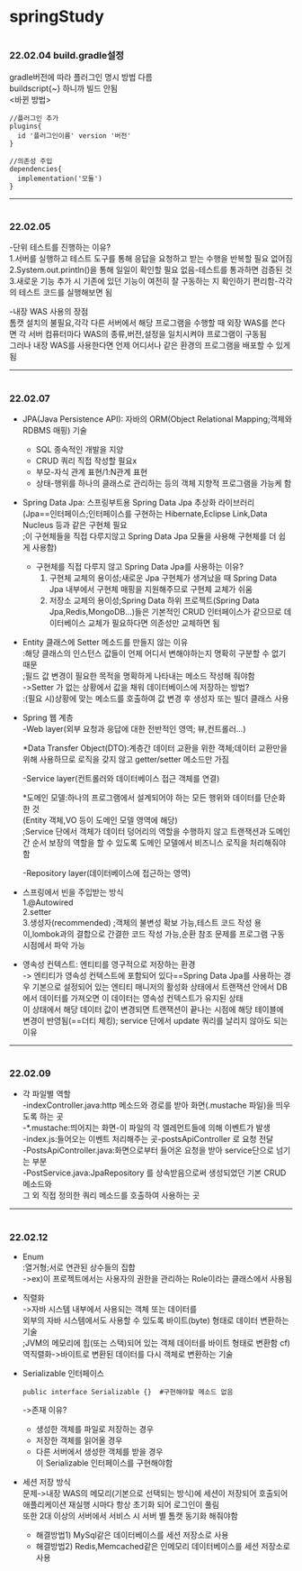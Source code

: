 # springStudy

# <H3> 22.02.04 build.gradle설정

gradle버전에 따라 플러그인 명시 방법 다름  
buildscript{~} 하니까 빌드 안됨  
<바뀐 방법>

```
//플러그인 추가
plugins{
  id '플러그인이름' version '버전'
}
```

```
//의존성 주입
dependencies{
  implementation('모듈')
}
```

----------------------------------------------------------------------------

# <H3> 22.02.05

-단위 테스트를 진행하는 이유?  
1.서버를 실행하고 테스트 도구를 통해 응답을 요청하고 받는 수행을 반복할 필요 없어짐  
2.System.out.println()을 통해 일일이 확인할 필요 없음-테스트를 통과하면 검증된 것  
3.새로운 기능 추가 시 기존에 있던 기능이 여전히 잘 구동하는 지 확인하기 편리함-각각의 테스트 코드를 실행해보면 됨

-내장 WAS 사용의 장점  
톰캣 설치의 불필요,각각 다른 서버에서 해당 프로그램을 수행할 때 외장 WAS를 쓴다면 각 서버 컴퓨터마다 WAS의 종류,버전,설정을 일치시켜야 프로그램이 구동됨  
그러나 내장 WAS를 사용한다면 언제 어디서나 같은 환경의 프로그램을 배포할 수 있게됨

------------------------------------------------------------------------------

# <H3> 22.02.07

- JPA(Java Persistence API): 자바의 ORM(Object Relational Mapping;객체와 RDBMS 매핑) 기술
    - SQL 종속적인 개발을 지양
    - CRUD 쿼리 직접 작성할 필요x
    - 부모-자식 관계 표현/1:N관계 표현
    - 상태-행위를 하나의 클래스로 관리하는 등의 객체 지향적 프로그램을 가능케 함


- Spring Data Jpa: 스프링부트용 Spring Data Jpa 추상화 라이브러리  
  (Jpa==인터페이스;인터페이스를 구현하는 Hibernate,Eclipse Link,Data Nucleus 등과 같은 구현체 필요  
  ;이 구현체들을 직접 다루지않고 Spring Data Jpa 모듈을 사용해 구현체를 더 쉽게 사용함)
    - 구현체를 직접 다루지 않고 Spring Data Jpa를 사용하는 이유?
        1. 구현체 교체의 용이성;새로운 Jpa 구현체가 생겨났을 때 Spring Data Jpa 내부에서 구현체 매핑을 지원해주므로 구현체 교체가 쉬움
        2. 저장소 교체의 용이성;Spring Data 하위 프로젝트(Spring Data Jpa,Redis,MongoDB...)들은 기본적인 CRUD 인터페이스가 같으므로 데이터베이스 교체가 필요하다면
           의존성만 교체하면 됨


- Entity 클래스에 Setter 메소드를 만들지 않는 이유  
  :해당 클래스의 인스턴스 값들이 언제 어디서 변해야하는지 명확히 구분할 수 없기 때문  
  ;필드 값 변경이 필요한 목적을 명확하게 나타내는 메소드 작성해 줘야함  
  ->Setter 가 없는 상황에서 값을 채워 데이터베이스에 저장하는 방법?  
  :(필요 시)상황에 맞는 메소드를 호출하여 값 변경 후 생성자 또는 빌더 클래스 사용


- Spring 웹 계층  
  -Web layer(외부 요청과 응답에 대한 전반적인 영역; 뷰,컨트롤러...)

  *Data Transfer Object(DTO):계층간 데이터 교환을 위한 객체;데이터 교환만을 위해 사용하므로 로직을 갖지 않고 getter/setter 메소드만 가짐

  -Service layer(컨트롤러와 데이터베이스 접근 객체를 연결)

  *도메인 모델:하나의 프로그램에서 설계되어야 하는 모든 행위와 데이터를 단순화한 것  
  (Entity 객체,VO 등이 도메인 모델 영역에 해당)  
  ;Service 단에서 객체가 데이터 덩어리의 역할을 수행하지 않고 트랜잭션과 도메인 간 순서 보장의 역할을 할 수 있도록 도메인 모델에서 비즈니스 로직을 처리해줘야 함

  -Repository layer(데이터베이스에 접근하는 영역)


- 스프링에서 빈을 주입받는 방식  
  1.@Autowired  
  2.setter  
  3.생성자(recommended)
  ;객체의 불변성 확보 가능,테스트 코드 작성 용이,lombok과의 결합으로 간결한 코드 작성 가능,순환 참조 문제를 프로그램 구동 시점에서 파악 가능


- 영속성 컨텍스트: 엔티티를 영구적으로 저장하는 환경  
  -> 엔티티가 영속성 컨텍스트에 포함되어 있다==Spring Data Jpa를 사용하는 경우 기본으로 설정되어 있는 엔티티 매니저의 활성화 상태에서 트랜잭션 안에서 DB에서 데이터를 가져오면 이 데이터는 영속성
  컨텍스트가 유지된 상태  
  이 상태에서 해당 데이터 값이 변경되면 트랜잭션이 끝나는 시점에 해당 테이블에 변경이 반영됨(==더티 체킹); service 단에서 update 쿼리를 날리지 않아도 되는 이유

----------------------------------------------------------------------------

# <H3> 22.02.09

- 각 파일별 역할  
  -indexController.java:http 메소드와 경로를 받아 화면(.mustache 파일)을 띄우도록 하는 곳  
  -*.mustache:띄어지는 화면-이 파일의 각 엘레먼트들에 의해 이벤트가 발생  
  -index.js:들어오는 이벤트 처리해주는 곳-postsApiController 로 요청 전달  
  -PostsApiController.java:화면으로부터 들어온 요청을 받아 service단으로 넘기는 부분  
  -PostService.java:JpaRepository 를 상속받음으로써 생성되었던 기본 CRUD 메소드와  
  그 외 직접 정의한 쿼리 메소드를 호출하여 사용하는 곳

----------------------------------------------------------------------------
# <H3> 22.02.12
- Enum  
  :열거형;서로 연관된 상수들의 집합  
  ->ex)이 프로젝트에서는 사용자의 권한을 관리하는 Role이라는 클래스에서 사용됨  
  
- 직렬화  
    ->자바 시스템 내부에서 사용되는 객체 또는 데이터를  
      외부의 자바 시스템에서도 사용할 수 있도록 바이트(byte) 형태로 데이터 변환하는 기술  
      ;JVM의 메모리에 힙(또는 스택)되어 있는 객체 데이터를 바이트 형태로 변환함
  cf)역직렬화->바이트로 변환된 데이터를 다시 객체로 변환하는 기술  
  
- Serializable 인터페이스  
    ```
  public interface Serializable {}  #구현해야할 메소드 없음
    ```
  ->존재 이유?  
  - 생성한 객체를 파일로 저장하는 경우  
  - 저장한 객체를 읽어올 경우  
  - 다른 서버에서 생성한 객체를 받을 경우  
  이 Serializable 인터페이스를 구현해야함  
  
- 세션 저장 방식  
  문제->내장 WAS의 메모리(기본으로 선택되는 방식)에 세션이 저장되어 호출되어 애플리케이션 재실행 시마다 항상 초기화 되어 로그인이 풀림  
        또한 2대 이상의 서버에서 서비스 시 서버 별 톰캣 동기화 해줘야함  
  - 해결방법1) MySql같은 데이터베이스를 세션 저장소로 사용  
  - 해결방법2) Redis,Memcached같은 인메모리 데이터베이스를 세션 저장소로 사용  